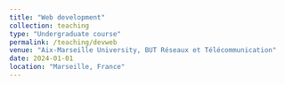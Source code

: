 ```yaml
---
title: "Web development"
collection: teaching
type: "Undergraduate course"
permalink: /teaching/devweb
venue: "Aix-Marseille University, BUT Réseaux et Télécommunication"
date: 2024-01-01
location: "Marseille, France"
---
```




